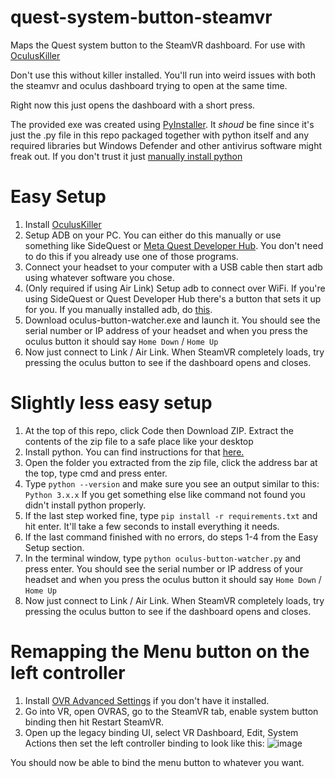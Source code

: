 # quest-system-button-steamvr
Maps the Quest system button to the SteamVR dashboard. For use with [OculusKiller](https://github.com/LibreQuest/OculusKiller) 

Don't use this without killer installed. You'll run into weird issues with both the steamvr and oculus dashboard trying to open at the same time.

Right now this just opens the dashboard with a short press. 

The provided exe was created using [PyInstaller](https://pyinstaller.org/en/stable/operating-mode.html). It *shoud* be fine since it's just the .py file in this repo packaged together with python itself and any required libraries but Windows Defender and other antivirus software might freak out. If you don't trust it just [manually install python](#Slightly-less-easy-setup)

# Easy Setup
1. Install [OculusKiller](https://github.com/LibreQuest/OculusKiller) 
2. Setup ADB on your PC. You can either do this manually or use something like SideQuest or [Meta Quest Developer Hub](https://developer.oculus.com/documentation/unity/ts-odh/). You don't need to do this if you already use one of those programs.
3. Connect your headset to your computer with a USB cable then start adb using whatever software you chose.
4. (Only required if using Air Link) Setup adb to connect over WiFi. If you're using SideQuest or Quest Developer Hub there's a button that sets it up for you. If you manually installed adb, do [this](https://gist.github.com/blixt/1e57de3739a669b8a58395ca07ec5ad0#connecting-quest-to-computer).
5. Download oculus-button-watcher.exe and launch it. You should see the serial number or IP address of your headset and when you press the oculus button it should say `Home Down` / `Home Up`
6. Now just connect to Link / Air Link. When SteamVR completely loads, try pressing the oculus button to see if the dashboard opens and closes.

# Slightly less easy setup
1. At the top of this repo, click Code then Download ZIP. Extract the contents of the zip file to a safe place like your desktop
2. Install python. You can find instructions for that [here.](https://www.digitalocean.com/community/tutorials/install-python-windows-10)
3. Open the folder you extracted from the zip file, click the address bar at the top, type cmd and press enter.
4. Type `python --version` and make sure you see an output similar to this: `Python 3.x.x`  If you get something else like command not found you didn't install python properly.
5. If the last step worked fine, type `pip install -r requirements.txt` and hit enter. It'll take a few seconds to install everything it needs.
6. If the last command finished with no errors, do steps 1-4 from the Easy Setup section.
7. In the terminal window, type `python oculus-button-watcher.py` and press enter. You should see the serial number or IP address of your headset and when you press the oculus button it should say `Home Down` / `Home Up`
8. Now just connect to Link / Air Link. When SteamVR completely loads, try pressing the oculus button to see if the dashboard opens and closes.

# Remapping the Menu button on the left controller
1. Install [OVR Advanced Settings](https://store.steampowered.com/app/1009850/OVR_Advanced_Settings/) if you don't have it installed.
2. Go into VR, open OVRAS, go to the SteamVR tab, enable system button binding then hit Restart SteamVR.
3. Open up the legacy binding UI, select VR Dashboard, Edit, System Actions then set the left controller binding to look like this:
![image](https://user-images.githubusercontent.com/24685455/222074073-e4f31565-8cbb-48fc-94a6-52b10a348d21.png)

You should now be able to bind the menu button to whatever you want.
